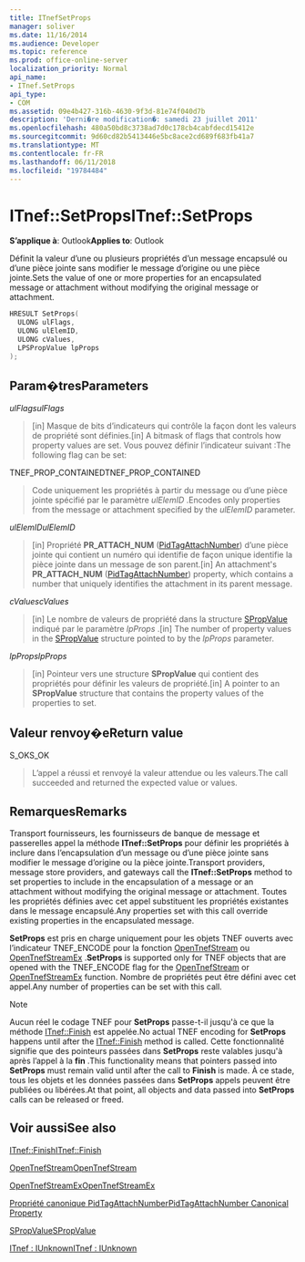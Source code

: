 ```yaml
---
title: ITnefSetProps
manager: soliver
ms.date: 11/16/2014
ms.audience: Developer
ms.topic: reference
ms.prod: office-online-server
localization_priority: Normal
api_name:
- ITnef.SetProps
api_type:
- COM
ms.assetid: 09e4b427-316b-4630-9f3d-81e74f040d7b
description: 'Derni�re modification�: samedi 23 juillet 2011'
ms.openlocfilehash: 480a50bd8c3738ad7d0c178cb4cabfdecd15412e
ms.sourcegitcommit: 9d60cd82b5413446e5bc8ace2cd689f683fb41a7
ms.translationtype: MT
ms.contentlocale: fr-FR
ms.lasthandoff: 06/11/2018
ms.locfileid: "19784484"
---
```

# <a name="itnefsetprops"></a><span data-ttu-id="93c5c-103">ITnef::SetProps</span><span class="sxs-lookup"><span data-stu-id="93c5c-103">ITnef::SetProps</span></span>

  
  
<span data-ttu-id="93c5c-104">**S’applique à**: Outlook</span><span class="sxs-lookup"><span data-stu-id="93c5c-104">**Applies to**: Outlook</span></span> 
  
<span data-ttu-id="93c5c-105">Définit la valeur d’une ou plusieurs propriétés d’un message encapsulé ou d’une pièce jointe sans modifier le message d’origine ou une pièce jointe.</span><span class="sxs-lookup"><span data-stu-id="93c5c-105">Sets the value of one or more properties for an encapsulated message or attachment without modifying the original message or attachment.</span></span> 
  
```cpp
HRESULT SetProps(
  ULONG ulFlags,
  ULONG ulElemID,
  ULONG cValues,
  LPSPropValue lpProps
);
```

## <a name="parameters"></a><span data-ttu-id="93c5c-106">Param�tres</span><span class="sxs-lookup"><span data-stu-id="93c5c-106">Parameters</span></span>

 <span data-ttu-id="93c5c-107">_ulFlags_</span><span class="sxs-lookup"><span data-stu-id="93c5c-107">_ulFlags_</span></span>
  
> <span data-ttu-id="93c5c-108">[in] Masque de bits d’indicateurs qui contrôle la façon dont les valeurs de propriété sont définies.</span><span class="sxs-lookup"><span data-stu-id="93c5c-108">[in] A bitmask of flags that controls how property values are set.</span></span> <span data-ttu-id="93c5c-109">Vous pouvez définir l’indicateur suivant :</span><span class="sxs-lookup"><span data-stu-id="93c5c-109">The following flag can be set:</span></span>
    
<span data-ttu-id="93c5c-110">TNEF_PROP_CONTAINED</span><span class="sxs-lookup"><span data-stu-id="93c5c-110">TNEF_PROP_CONTAINED</span></span> 
  
> <span data-ttu-id="93c5c-111">Code uniquement les propriétés à partir du message ou d’une pièce jointe spécifié par le paramètre _ulElemID_ .</span><span class="sxs-lookup"><span data-stu-id="93c5c-111">Encodes only properties from the message or attachment specified by the  _ulElemID_ parameter.</span></span> 
    
 <span data-ttu-id="93c5c-112">_ulElemID_</span><span class="sxs-lookup"><span data-stu-id="93c5c-112">_ulElemID_</span></span>
  
> <span data-ttu-id="93c5c-113">[in] Propriété **PR_ATTACH_NUM** ([PidTagAttachNumber](pidtagattachnumber-canonical-property.md)) d’une pièce jointe qui contient un numéro qui identifie de façon unique identifie la pièce jointe dans un message de son parent.</span><span class="sxs-lookup"><span data-stu-id="93c5c-113">[in] An attachment's **PR_ATTACH_NUM** ([PidTagAttachNumber](pidtagattachnumber-canonical-property.md)) property, which contains a number that uniquely identifies the attachment in its parent message.</span></span>
    
 <span data-ttu-id="93c5c-114">_cValues_</span><span class="sxs-lookup"><span data-stu-id="93c5c-114">_cValues_</span></span>
  
> <span data-ttu-id="93c5c-115">[in] Le nombre de valeurs de propriété dans la structure [SPropValue](spropvalue.md) indiqué par le paramètre _lpProps_ .</span><span class="sxs-lookup"><span data-stu-id="93c5c-115">[in] The number of property values in the [SPropValue](spropvalue.md) structure pointed to by the  _lpProps_ parameter.</span></span> 
    
 <span data-ttu-id="93c5c-116">_lpProps_</span><span class="sxs-lookup"><span data-stu-id="93c5c-116">_lpProps_</span></span>
  
> <span data-ttu-id="93c5c-117">[in] Pointeur vers une structure **SPropValue** qui contient des propriétés pour définir les valeurs de propriété.</span><span class="sxs-lookup"><span data-stu-id="93c5c-117">[in] A pointer to an **SPropValue** structure that contains the property values of the properties to set.</span></span> 
    
## <a name="return-value"></a><span data-ttu-id="93c5c-118">Valeur renvoy�e</span><span class="sxs-lookup"><span data-stu-id="93c5c-118">Return value</span></span>

<span data-ttu-id="93c5c-119">S_OK</span><span class="sxs-lookup"><span data-stu-id="93c5c-119">S_OK</span></span> 
  
> <span data-ttu-id="93c5c-120">L’appel a réussi et renvoyé la valeur attendue ou les valeurs.</span><span class="sxs-lookup"><span data-stu-id="93c5c-120">The call succeeded and returned the expected value or values.</span></span>
    
## <a name="remarks"></a><span data-ttu-id="93c5c-121">Remarques</span><span class="sxs-lookup"><span data-stu-id="93c5c-121">Remarks</span></span>

<span data-ttu-id="93c5c-122">Transport fournisseurs, les fournisseurs de banque de message et passerelles appel la méthode **ITnef::SetProps** pour définir les propriétés à inclure dans l’encapsulation d’un message ou d’une pièce jointe sans modifier le message d’origine ou la pièce jointe.</span><span class="sxs-lookup"><span data-stu-id="93c5c-122">Transport providers, message store providers, and gateways call the **ITnef::SetProps** method to set properties to include in the encapsulation of a message or an attachment without modifying the original message or attachment.</span></span> <span data-ttu-id="93c5c-123">Toutes les propriétés définies avec cet appel substituent les propriétés existantes dans le message encapsulé.</span><span class="sxs-lookup"><span data-stu-id="93c5c-123">Any properties set with this call override existing properties in the encapsulated message.</span></span> 
  
 <span data-ttu-id="93c5c-124">**SetProps** est pris en charge uniquement pour les objets TNEF ouverts avec l’indicateur TNEF_ENCODE pour la fonction [OpenTnefStream](opentnefstream.md) ou [OpenTnefStreamEx](opentnefstreamex.md) .</span><span class="sxs-lookup"><span data-stu-id="93c5c-124">**SetProps** is supported only for TNEF objects that are opened with the TNEF_ENCODE flag for the [OpenTnefStream](opentnefstream.md) or [OpenTnefStreamEx](opentnefstreamex.md) function.</span></span> <span data-ttu-id="93c5c-125">Nombre de propriétés peut être défini avec cet appel.</span><span class="sxs-lookup"><span data-stu-id="93c5c-125">Any number of properties can be set with this call.</span></span> 
  
> [!NOTE]
> <span data-ttu-id="93c5c-126">Aucun réel le codage TNEF pour **SetProps** passe-t-il jusqu'à ce que la méthode [ITnef::Finish](itnef-finish.md) est appelée.</span><span class="sxs-lookup"><span data-stu-id="93c5c-126">No actual TNEF encoding for **SetProps** happens until after the [ITnef::Finish](itnef-finish.md) method is called.</span></span> <span data-ttu-id="93c5c-127">Cette fonctionnalité signifie que des pointeurs passées dans **SetProps** reste valables jusqu'à après l’appel à la **fin** .</span><span class="sxs-lookup"><span data-stu-id="93c5c-127">This functionality means that pointers passed into **SetProps** must remain valid until after the call to **Finish** is made.</span></span> <span data-ttu-id="93c5c-128">À ce stade, tous les objets et les données passées dans **SetProps** appels peuvent être publiées ou libérées.</span><span class="sxs-lookup"><span data-stu-id="93c5c-128">At that point, all objects and data passed into **SetProps** calls can be released or freed.</span></span> 
  
## <a name="see-also"></a><span data-ttu-id="93c5c-129">Voir aussi</span><span class="sxs-lookup"><span data-stu-id="93c5c-129">See also</span></span>



[<span data-ttu-id="93c5c-130">ITnef::Finish</span><span class="sxs-lookup"><span data-stu-id="93c5c-130">ITnef::Finish</span></span>](itnef-finish.md)
  
[<span data-ttu-id="93c5c-131">OpenTnefStream</span><span class="sxs-lookup"><span data-stu-id="93c5c-131">OpenTnefStream</span></span>](opentnefstream.md)
  
[<span data-ttu-id="93c5c-132">OpenTnefStreamEx</span><span class="sxs-lookup"><span data-stu-id="93c5c-132">OpenTnefStreamEx</span></span>](opentnefstreamex.md)
  
[<span data-ttu-id="93c5c-133">Propriété canonique PidTagAttachNumber</span><span class="sxs-lookup"><span data-stu-id="93c5c-133">PidTagAttachNumber Canonical Property</span></span>](pidtagattachnumber-canonical-property.md)
  
[<span data-ttu-id="93c5c-134">SPropValue</span><span class="sxs-lookup"><span data-stu-id="93c5c-134">SPropValue</span></span>](spropvalue.md)
  
[<span data-ttu-id="93c5c-135">ITnef : IUnknown</span><span class="sxs-lookup"><span data-stu-id="93c5c-135">ITnef : IUnknown</span></span>](itnefiunknown.md)


